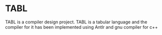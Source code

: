 # TABL
TABL is a compiler design project. TABL is a tabular language and the compiler for it has been implemented using Antlr and gnu compiler for c++
